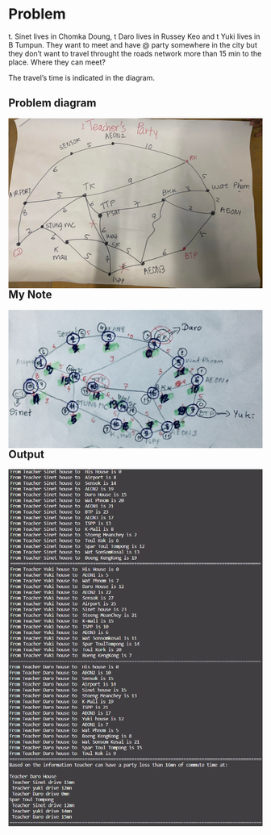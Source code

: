 # Problem

t. Sinet lives in Chomka Doung, t Daro lives in Russey Keo and t Yuki
lives in B Tumpun. They want to meet and have @ party somewhere in
the city but they don’t want to travel throught the roads network more
than 15 min to the place. Where they can meet?

The travel’s time is indicated in the diagram.

## Problem diagram

<img src="./media/teacherGraph.png"
     alt="Teacher Graph"
     style="float: left; margin-right: 10px; width:800px display:block" />

## My Note

<img src="./media/NetworkModeling.jpg"
     alt="my note"
     style="float: left; margin-right: 10px; width:800px display:block" />

## Output

<img src="./media/output1.png"
     alt="output1"
     style="float: left; margin-right: 10px; width:800px display:block" />
<img src="./media/output2.png"
     alt="output2"
     style="float: left; margin-right: 10px; width:800px display:block" />
